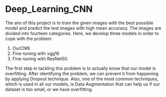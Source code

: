 # Deep_Learning_CNN
The aim of this project is to train the given images with the best possible model and predict the test images with high mean accuracy. The images are divided into fourteen categories. Here, we develop three models in order to cope with the problem:
1. OurCNN
2. Fine-tuning with vgg16
3. Fine-tuning with ResNet50.
   
The first step in tackling this problem is to actually know that our model is overfitting. After identifying the problem, we can prevent it from happening by applying Dropout technique. Also, one of the most common techniques, which is used in all our models, is Data Augmentation that can help us if our dataset is too small, or we have overfitting.
